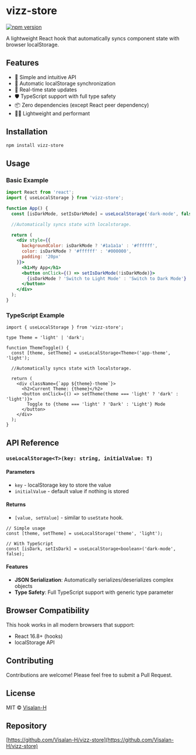 # vizz-store

[![npm version](https://img.shields.io/npm/v/vizz-store.svg?style=flat&color=black&labelColor=white)](https://www.npmjs.com/package/vizz-store)

A lightweight React hook that automatically syncs component state with browser localStorage.

## Features

- 🚀 Simple and intuitive API
- 💾 Automatic localStorage synchronization
- 🔄 Real-time state updates
- 🛡️ TypeScript support with full type safety
- 📦 Zero dependencies (except React peer dependency)
- 🏃‍♂️ Lightweight and performant

## Installation

```bash
npm install vizz-store
```

## Usage

### Basic Example

```jsx
import React from 'react';
import { useLocalStorage } from 'vizz-store';

function App() {
  const [isDarkMode, setIsDarkMode] = useLocalStorage('dark-mode', false);

  //Automatically syncs state with localstorage.

  return (
    <div style={{ 
      backgroundColor: isDarkMode ? '#1a1a1a' : '#ffffff',
      color: isDarkMode ? '#ffffff' : '#000000',
      padding: '20px'
    }}>
      <h1>My App</h1>
      <button onClick={() => setIsDarkMode(!isDarkMode)}>
        {isDarkMode ? 'Switch to Light Mode' : 'Switch to Dark Mode'}
      </button>
    </div>
  );
}
```

### TypeScript Example

```tsx
import { useLocalStorage } from 'vizz-store';

type Theme = 'light' | 'dark';

function ThemeToggle() {
  const [theme, setTheme] = useLocalStorage<Theme>('app-theme', 'light');

  //Automatically syncs state with localstorage.

  return (
    <div className={`app ${theme}-theme`}>
      <h2>Current Theme: {theme}</h2>
      <button onClick={() => setTheme(theme === 'light' ? 'dark' : 'light')}>
        Toggle to {theme === 'light' ? 'Dark' : 'Light'} Mode
      </button>
    </div>
  );
}
```

## API Reference

### `useLocalStorage<T>(key: string, initialValue: T)`

#### Parameters
- `key` - localStorage key to store the value
- `initialValue` - default value if nothing is stored

#### Returns
- `[value, setValue]` - similar to `useState` hook.

```tsx
// Simple usage
const [theme, setTheme] = useLocalStorage('theme', 'light');

// With TypeScript
const [isDark, setIsDark] = useLocalStorage<boolean>('dark-mode', false);
```

#### Features

- **JSON Serialization**: Automatically serializes/deserializes complex objects
- **Type Safety**: Full TypeScript support with generic type parameter

## Browser Compatibility

This hook works in all modern browsers that support:
- React 16.8+ (hooks)
- localStorage API

## Contributing

Contributions are welcome! Please feel free to submit a Pull Request.

## License

MIT © [Visalan-H](https://github.com/Visalan-H)

## Repository

[https://github.com/Visalan-H/vizz-store](https://github.com/Visalan-H/vizz-store)
